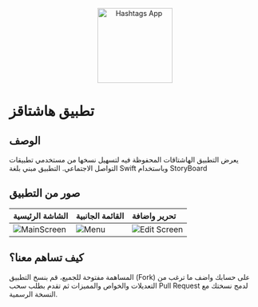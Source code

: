 <p align="center">
  <img width="150" hight="150" src="https://github.com/saudsoft/Hashtags/assets/3801360/6f6a52e5-824c-45ea-b5ca-89af4a3fffe0" alt="Hashtags App"/>
</p>

# تطبيق هاشتاقز

## الوصف
يعرض التطبيق الهاشتاقات المحفوظة فيه لتسهيل نسخها من مستخدمي تطبيقات التواصل الاجتماعي.
التطبيق مبني بلغة Swift وباستخدام StoryBoard

## صور من التطبيق
| الشاشة الرئيسية  | القائمة الجانبية  | تحرير واضافة |
|:----------|:----------|:----------|
| ![MainScreen](https://github.com/saudsoft/Hashtags/assets/3801360/10dd070e-94c6-4b6b-a2c4-ae19156b1174) | ![Menu](https://github.com/saudsoft/Hashtags/assets/3801360/85083aac-dab5-426e-a329-7ea91822a2ab) | ![Edit Screen](https://github.com/saudsoft/Hashtags/assets/3801360/c50a94ed-d2e1-48b6-96a2-2f87e0bf0b7e) |


## كيف تساهم معنا؟
المساهمة مفتوحة للجميع، قم بنسخ التطبيق (Fork) على حسابك واضف ما ترغب من التعديلات والخواص والمميزات ثم تقدم بطلب سحب Pull Request لدمج نسختك مع النسخة الرسمية.

